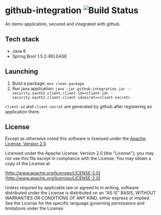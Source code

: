 # github-integration <img src="https://travis-ci.org/sane88/github-integration.svg?branch=master" alt="Build Status" />
An demo application, secured and integrated with github.
## Tech stack
   * Java 8
   * Spring Boot 1.5.2-RELEASE
## Launching
1. Build a package: ```mvn clean package```
2. Run java application: ```java -jar github-integration.jar --security.oauth2.client.client-id=<client-id> --security.oauth2.client.client-idsecret=<client-secret>```

``client-id`` and ```client-secret``` are generated by github after registering an application there.
## License
Except as otherwise noted this software is licensed under the [Apache License, Version 2.0](http://www.apache.org/licenses/LICENSE-2.0)

Licensed under the Apache License, Version 2.0 (the "License"); you may not use this file except in compliance with the License. You may obtain a copy of the License at

[http://www.apache.org/licenses/LICENSE-2.0](http://www.apache.org/licenses/LICENSE-2.0)

Unless required by applicable law or agreed to in writing, software distributed under the License is distributed on an "AS IS" BASIS, WITHOUT WARRANTIES OR CONDITIONS OF ANY KIND, either express or implied. See the License for the specific language governing permissions and limitations under the License.